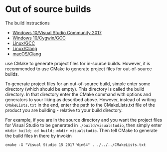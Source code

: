 # Out of source builds
The build instructions

* [Windows 10/Visual Studio Community 2017](documentation/building-under-windows-10-visual-studio-community-2017.md)
* [Windows 10/Cygwin/GCC](documentation/building-under-windows-10-cygwin-gcc.md)
* [Linux/GCC](documentation/building-under-linux-gcc.md)
* [Linux/Clang](documentation/building-under-linux-clang.md)
* [macOS/Clang](documentation/building-under-macos-clang.md)

use CMake to generate project files for in-source builds.
However, it is recommended to use CMake to generate project files for out-of-source builds.

To generate project files for an out-of-source build,
simple enter some directory (which should be empty). This directory is called the build directory.
In that directory enter the CMake command with options and generators to your liking as described
above. However, instead of writing `CMakeLists.txt` in the end, enter the path to the CMakeLists.txt
file of the product you are building - relative to your build directory.

For example, if you are in the source directory and you want the project files for Visual Studio to be generated
in `./build/visualstudio`, then simply enter `mkdir build; cd build; mkdir visualstudio`. Then tell CMake to
generate the build files in there by invokin

```
cmake -G "Visual Studio 15 2017 Win64" . ./../../CMakeLists.txt
```